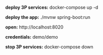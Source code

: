 **deploy 3P services:** docker-compose up -d

**deploy the app:** ./mvnw spring-boot:run

**open:** http://localhost:8020

**credentials:** demo/demo

**stop 3P services:** docker-compose down
